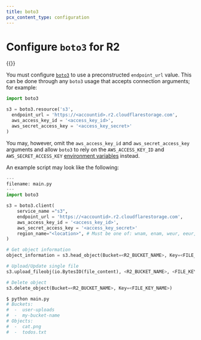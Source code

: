 ```yaml
---
title: boto3
pcx_content_type: configuration
---
```

# Configure `boto3` for R2

{{<render file="_keys.md">}}<br>

You must configure [`boto3`](https://boto3.amazonaws.com/v1/documentation/api/latest/index.html) to use a preconstructed `endpoint_url` value. This can be done through any `boto3` usage that accepts connection arguments; for example:

```python
import boto3

s3 = boto3.resource('s3',
  endpoint_url = 'https://<accountid>.r2.cloudflarestorage.com',
  aws_access_key_id = '<access_key_id>',
  aws_secret_access_key = '<access_key_secret>'
)
```

You may, however, omit the `aws_access_key_id` and `aws_secret_access_key ` arguments and allow `boto3` to rely on the `AWS_ACCESS_KEY_ID` and `AWS_SECRET_ACCESS_KEY` [environment variables](https://boto3.amazonaws.com/v1/documentation/api/latest/guide/configuration.html#using-environment-variables) instead.

An example script may look like the following:

```python
---
filename: main.py
---
import boto3

s3 = boto3.client(
    service_name ="s3",
    endpoint_url = 'https://<accountid>.r2.cloudflarestorage.com',
    aws_access_key_id = '<access_key_id>',
    aws_secret_access_key = '<access_key_secret>'
    region_name="<location>", # Must be one of: wnam, enam, weur, eeur, apac, auto
)

# Get object information
object_information = s3.head_object(Bucket=<R2_BUCKET_NAME>, Key=<FILE_KEY_NAME>)

# Upload/Update single file
s3.upload_fileobj(io.BytesIO(file_content), <R2_BUCKET_NAME>, <FILE_KEY_NAME>)

# Delete object
s3.delete_object(Bucket=<R2_BUCKET_NAME>, Key=<FILE_KEY_NAME>)
```

```sh
$ python main.py
# Buckets:
#  -  user-uploads
#  -  my-bucket-name
# Objects:
#  -  cat.png
#  -  todos.txt
```
